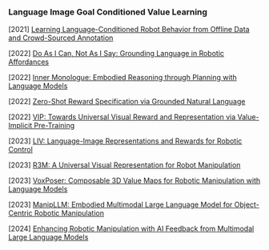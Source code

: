 ### Language Image Goal Conditioned Value Learning

[2021] [Learning Language-Conditioned Robot Behavior from Offline Data and Crowd-Sourced Annotation](https://arxiv.org/abs/2109.01115)

[2022] [Do As I Can, Not As I Say: Grounding Language in Robotic Affordances](https://arxiv.org/abs/2204.01691)

[2022] [Inner Monologue: Embodied Reasoning through Planning with Language Models](https://arxiv.org/abs/2207.05608)

[2022] [Zero-Shot Reward Specification via Grounded Natural Language](https://openreview.net/forum?id=BxZxTN6Ek-9) 

[2022] [VIP: Towards Universal Visual Reward and Representation via Value-Implicit Pre-Training](https://arxiv.org/abs/2210.00030)

[2023] [LIV: Language-Image Representations and Rewards for Robotic Control](https://arxiv.org/abs/2306.00958)

[2023] [R3M: A Universal Visual Representation for Robot Manipulation](https://arxiv.org/abs/2203.12601)

[2023] [VoxPoser: Composable 3D Value Maps for Robotic Manipulation with Language Models](https://arxiv.org/abs/2307.05973)

[2023] [ManipLLM: Embodied Multimodal Large Language Model for Object-Centric Robotic Manipulation](https://arxiv.org/abs/2312.16217)

[2024] [Enhancing Robotic Manipulation with AI Feedback from Multimodal Large Language Models](https://arxiv.org/abs/2402.14245)